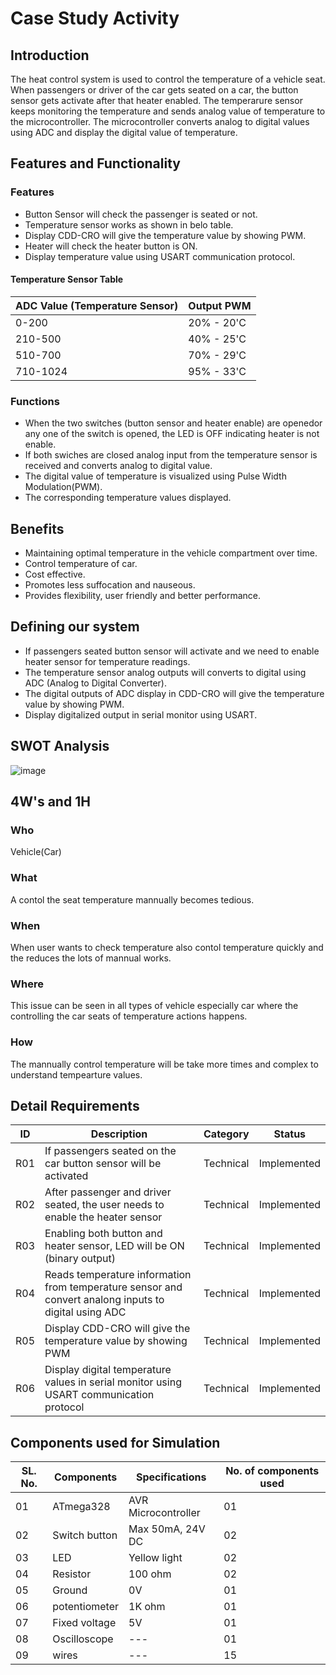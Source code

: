 # Case Study Activity

## Introduction

The heat control system is used to control the temperature of a vehicle seat. When passengers or driver of the car gets seated on a car, the button sensor gets activate after that heater enabled. The temperarure sensor keeps monitoring the temperature and sends analog value of temperature to the microcontroller. The microcontroller converts analog to digital values using ADC and display the digital value of temperature.

## Features and Functionality

### Features
*  Button Sensor will check the passenger is seated or not.
*  Temperature sensor works as shown in belo table.
*  Display CDD-CRO will give the temperature value by showing PWM.
*  Heater will check the heater button is ON.
*  Display temperature value using USART communication protocol.

#### Temperature Sensor Table

| ADC Value (Temperature Sensor) | Output PWM |
| ------------------------------ | ---------- 
| 0-200                          | 20% - 20'C |
| 210-500                        | 40% - 25'C |
| 510-700                        | 70% - 29'C |
| 710-1024                       | 95% - 33'C |
### Functions

*  When the two switches (button sensor and heater enable) are openedor any one of the switch is opened, the LED is OFF indicating heater is not enable.
*  If both swiches are closed analog input from the temperature sensor is received and converts analog to digital value.
*  The digital value of temperature is visualized using Pulse Width Modulation(PWM).
*  The corresponding temperature values displayed.

## Benefits

*  Maintaining optimal temperature in the vehicle compartment over time.
*  Control temperature of car.
*  Cost effective.
*  Promotes less suffocation and nauseous. 
*  Provides flexibility, user friendly and better performance.

## Defining our system

*  If passengers seated button sensor will activate and we need to enable heater sensor for temperature readings.
*  The temperature sensor analog outputs will converts to digital using ADC (Analog to Digital Converter).
*  The digital outputs of ADC display in CDD-CRO will give the temperature value by showing PWM.
*  Display digitalized output in serial monitor using USART.

## SWOT Analysis

![image](https://user-images.githubusercontent.com/89603034/133576751-7d7b55b9-acd0-4cc9-a03e-c2bdbad0caf0.png)

## 4W's and 1H

### Who

Vehicle(Car)
### What

A contol the seat temperature mannually becomes tedious.
### When

When user wants to check temperature also contol temperature quickly and the reduces the lots of mannual works.
### Where

This issue can be seen in all types of vehicle especially car where the controlling the car seats of temperature actions happens.
### How

The mannually control temperature will be take more times and complex to understand tempearture values.
## Detail Requirements

| ID | Description | Category | Status |
| -- | ----------- | -------- | ------
| R01 | If passengers seated on the car button sensor will be activated | Technical | Implemented |
| R02 | After passenger and driver seated, the user needs to enable the heater sensor | Technical | Implemented |
| R03 | Enabling both button and heater sensor, LED will be ON (binary output) | Technical | Implemented |
| R04 | Reads temperature information from temperature sensor and convert analong inputs to digital using ADC | Technical | Implemented |
| R05 | Display CDD-CRO will give the temperature value by showing PWM | Technical | Implemented |
| R06 | Display digital temperature values in serial monitor using USART communication protocol | Technical | Implemented |


## Components used for Simulation

| SL. No. | Components | Specifications | No. of components used |
| ------- | ---------- | -------------- | -----------------------
| 01 | ATmega328 | AVR Microcontroller | 01 |
| 02 | Switch button | Max 50mA, 24V DC | 02 |
| 03 | LED | Yellow light | 02 |
| 04 | Resistor | 100 ohm | 02 |
| 05 | Ground | 0V | 01 |
| 06 | potentiometer | 1K ohm | 01 |
| 07 | Fixed voltage | 5V | 01 |
| 08 | Oscilloscope | --- | 01 |
| 09 | wires | --- | 15 |



